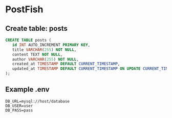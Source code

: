 # PostFish
## Create table: posts

```sql
CREATE TABLE posts (
   id INT AUTO_INCREMENT PRIMARY KEY,
   title VARCHAR(255) NOT NULL,
   content TEXT NOT NULL,
   author VARCHAR(255) NOT NULL,
   created_at TIMESTAMP DEFAULT CURRENT_TIMESTAMP,
   updated_at TIMESTAMP DEFAULT CURRENT_TIMESTAMP ON UPDATE CURRENT_TIMESTAMP
);
```

## Example .env
```
DB_URL=mysql://host/database
DB_USER=user
DB_PASS=pass
```
